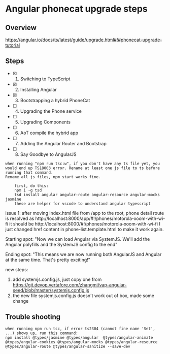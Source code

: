 # Angular phonecat upgrade steps


## Overview

https://angular.io/docs/ts/latest/guide/upgrade.html#!#phonecat-upgrade-tutorial


## Steps
- [x] 1. Switching to TypeScript
- [x] 2. Installing Angular
- [x] 3. Bootstrapping a hybrid PhoneCat
- [ ] 4. Upgrading the Phone service
- [ ] 5. Upgrading Components
- [ ] 6. AoT compile the hybrid app
- [ ] 7. Adding the Angular Router and Bootstrap
- [ ] 8. Say Goodbye to AngularJS

```
when running "npm run tsc:w", if you don't have any ts file yet, you would end up TS18003 error. Rename at least one js file to ts before running that command. 
Rename all js files, npm start works fine.
```

```
    first, do this: 
    npm i -g tsd 
    tsd install angular angular-route angular-resource angular-mocks jasmine
    these are helper for vscode to understand angular typescript
```
 
issue 1: 
after moving index.html file from /app to the root, phone detail route is resolved as 
http://localhost:8000/app/#!/phones/motorola-xoom-with-wi-fi
it should be 
http://localhost:8000/#!/phones/motorola-xoom-with-wi-fi
I just changed href content in phone-list.template.html to make it work again.

Starting spot: 
"Now we can load Angular via SystemJS. We'll add the Angular polyfills and the SystemJS config to the end"

Ending spot:
"This means we are now running both AngularJS and Angular at the same time. That's pretty exciting!"

new steps: 
1. add systemjs.config.js, just copy one from 
    https://git.devop.vertafore.com/zhangmi/vap-angular-seed/blob/master/systemjs.config.js
2. the new file systemjs.config.js doesn't work out of box, made some change    



## Trouble shooting

```
when running npm run tsc, if error ts2304 (cannot fine name 'Set', ...) shows up, run this command:
npm install @types/jasmine @types/angular  @types/angular-animate @types/angular-cookies @types/angular-mocks @types/angular-resource @types/angular-route @types/angular-sanitize --save-dev
```




